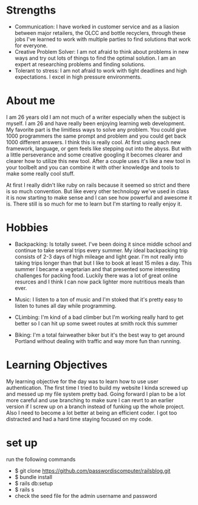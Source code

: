 # Strengths
* Communication: I have worked in customer service and as a liasion between major retailers, the OLCC and bottle recyclers, through these jobs I've learned to work with multiple parties to find solutions that work for everyone.
* Creative Problem Solver: I am not afraid to think about problems in new ways and try out lots of things to find the optimal solution. I am an expert at researching problems and finding solutions.
* Tolerant to stress: I am not afraid to work with tight deadlines and high expectations. I excel in high pressure environments.

# About me

I am 26 years old I am not much of a writer especially when the subject is myself. I am 26 and have really been enjoying learning web development. My favorite part is the limitless ways to solve any problem. You could give 1000 programmers the same prompt and problem and you could get back 1000 different answers. I think this is really cool. At first using each new framework, language, or gem feels like stepping out into the abyss. But with a little perseverance and some creative googling it becomes clearer and clearer how to utilize this new tool. After a couple uses it's like a new tool in your toolbelt and you can combine it with other knowledge and tools to make some really cool stuff.

At first I really didn't like ruby on rails because it seemed so strict and there is so much convention. But like every other technology we've used in class it is now starting to make sense and I can see how powerful and awesome it is. There still is so much for me to learn but I'm starting to really enjoy it.

# Hobbies

* Backpacking: Is totally sweet. I've been doing it since middle school and continue to take several trips every summer. My ideal backpacking trip consists of 2-3 days of high mileage and light gear. I'm not really into taking trips longer than that but I like to book at least 15 miles a day. This summer I became a vegetarian and that presented some interesting challenges for packing food. Luckily there was a lot of great online resurces and I think I can now pack lighter more nutritious meals than ever.

* Music: I listen to a ton of music and I'm stoked that it's pretty easy to listen to tunes all day while programming.

* CLimbing: I'm kind of a bad climber but I'm working really hard to get better so I can hit up some sweet routes at smith rock this summer

* Biking: I'm a total fairweather biker but it's the best way to get around Portland without dealing with traffic and way more fun than running.

# Learning Objectives

My learning objective for the day was to learn how to use user authentication. The first time I tried to build my website I kinda screwed up and messed up my file system pretty bad. Going forward I plan to be a lot more careful and use branching to make sure I can revrt to an earlier version if I screw up on a branch instead of funking up the whole project. Also I need to become a lot better at being an efficient coder. I got too distracted and had a hard time staying focused on my code.

# set up

run the following commands

* $ git clone https://github.com/passwordiscomputer/railsblog.git
* $ bundle install
* $ rails db:setup
* $ rails s
* check the seed file for the admin username and password
